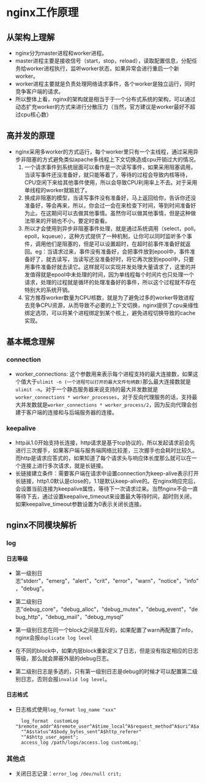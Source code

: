 # nginx工作原理

## 从架构上理解
- nginx分为master进程和worker进程。
- master进程主要是接收信号（start，stop，reload），读取配置信息，分配任务给worker进程执行，监听worker状态，如果异常会进行重启一个新worker。
- worker进程主要就是负责处理网络请求事件，各个worker是独立运行，同时竞争客户端的请求。
- 所以整体上看，nginx的架构就是相当于于一个分布式系统的架构，可以通过动态扩充worker的方式来进行分散压力（当然，官方建议是worker最好不超过cpu核心数）

## 高并发的原理

- nginx采用多worker的方式运行，每个worker里只有一个主线程，通过采用异步非阻塞的方式避免类似apache多线程上下文切换造成cpu开销过大的情况。
	1. 一个请求事件到系统层面可以看作是一次读写事件，如果采用阻塞调用，当读写事件还没准备好，就只能等着了，等待的过程会导致内核等待，CPU空闲下来给其他事件使用，所以会导致CPU利用率上不去。对于采用单线程的worker就尴尬了。
	2. 换成非阻塞的模型，当读写事件没有准备好，马上返回给你，告诉你还没准备好，等会再来，所以，你会过一会在来检查下时间，等到时间准备好为止。在这期间可以去做其他事情。虽然你可以做其他事情，但是这种做法带来的开销也不小，要定时查看。
	3. 所以才会使用到异步非阻塞事件处理，就是通过系统调用（select，poll，epoll，kqueue），这种方式提供了一种机制，让你可以同时监听多个事件，调用他们是阻塞的，但是可以设置超时，在超时前事件准备好就返回。eg：当请求过来，事件没有准备好，会把事件放到epool中，事件准备好了，就去读写，当读写还没准备好时，将它再次放到epool中，只要用事件准备好就去读它。这样就可以实现并发处理大量请求了，这里的并发值得就是epool中未处理的时间，因为单线程每个时间片也只处理一个请求，处理的过程就是循环的处理准备好的事件，所以这个过程就不存在特别大的系统开销。
	4. 官方推荐worker数量为CPU核数，就是为了避免过多的worker导致进程去竞争CPU资源，从而导致不必要的上下文切换，nginx提供了cpu亲缘性绑定选项，可以将某个进程绑定到某个核上，避免进程切换导致的cache实现。

## 基本概念理解

### connection

- worker_connections: 这个参数用来表示每个进程支持的最大连接数，如果这个值大于`ulimit -n (一个进程可以打开的最大文件句柄数)`那么最大连接数就是`ulimit -n`。对于一个静态服务器来说支持的最大并发数就是`worker_connections * worker_processes`，对于反向代理服务的话，支持最大并发数就是`worker_connections * worker_process/2`，因为反向代理会创建于客户端的连接和与后端服务器的连接。

### keepalive

- http从1.0开始支持长连接，http请求是基于tcp协议的，所以发起请求前会先进行三次握手，如果客户端与服务端网络比较差，三次握手也会耗时比较久。而http是请求应答式的，如果知道了每个请求头与响应体长度那么就可以在一个连接上进行多次请求，就是长链接。
- 长链接建立条件：需要客户端在请求中设置connection为keep-alive表示打开长链接，http1.0默认是close的，1.1是默认keep-alive的。在nginx响应完后，会设置当前连接为keepalive属性，等待下一次请求过来。当然nginx不会一直等待下去，通过设置keepalive_timeout来设置最大等待时间，超时则关闭，如果keepalive_timeout参数设置为0表示关闭长连接。

## nginx不同模块解析

### log
#### 日志等级

- 第一级别日志"stderr"，"emerg"，"alert"，"crit"，"error"，"warn"，"notice"，"info"，"debug"。

- 第二级别日志"debug_core"，"debug_alloc"，"debug_mutex"，"debug_event"，"debug_http"，"debug_mail"，"debug_mysql"

- 第一级别日志在同一个block之间是互斥的，如果配置了warn再配置了info，nginx会报`duplicate log level `

- 在不同的block中，如果内层block重新定义了日志，但是没有指定相应的日志等级，那么就会屏蔽外层的debug日志。

- 第二级别日志是多选的，只有第一级别日志是debug的时候才可以配置第二级别日志，否则会报`invalid log level`。

#### 日志格式

- 日志格式使用`log_format log_name "xxx"`
	
		log_format  customLog "$remote_addr^A$remote_user^A$time_local^A$request_method^A$uri^A$args^A$server_protocol"
        "^A$status^A$body_bytes_sent^A$http_referer"
        "^A$http_user_agent";
		access_log /path/logs/access.log customLog;`
		
### 其他点

- 关闭日志记录：`error_log /dev/null crit;`